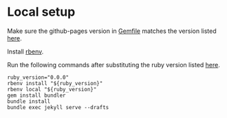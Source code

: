 # Local setup

Make sure the github-pages version in [Gemfile](Gemfile) matches the version listed [here](https://pages.github.com/versions/).

Install [rbenv](https://github.com/rbenv/rbenv).

Run the following commands after substituting the ruby version listed [here](https://pages.github.com/versions/).

```shell
ruby_version="0.0.0"
rbenv install "${ruby_version}"
rbenv local "${ruby_version}"
gem install bundler
bundle install
bundle exec jekyll serve --drafts
```

